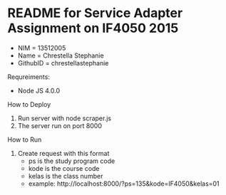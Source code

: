 # README for Service Adapter Assignment on IF4050 2015

 * NIM      = 13512005
 * Name     = Chrestella Stephanie
 * GithubID = chrestellastephanie

Requreiments:
 * Node JS 4.0.0 

How to Deploy
 1. Run server with node scraper.js
 2. The server run on port 8000
 
How to Run
 1. Create request with this format
 	* ps is the study program code
 	* kode is the course code
 	* kelas is the class number
 	* example: http://localhost:8000/?ps=135&kode=IF4050&kelas=01

